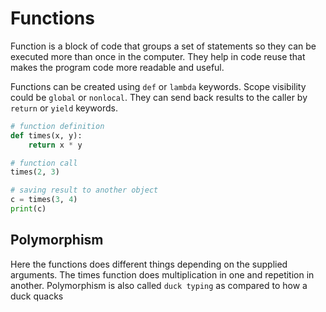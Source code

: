 # Functions

Function is a block of code that groups a set of statements so they can be executed more than once in the computer. They help in code reuse that makes the program code more readable and useful.

Functions can be created using `def` or `lambda` keywords. Scope visibility could be `global` or `nonlocal`. They can send back results to the caller by `return` or `yield` keywords.

```py
# function definition
def times(x, y):
    return x * y 

# function call
times(2, 3)
```

```py
# saving result to another object
c = times(3, 4)
print(c)
```

## Polymorphism
Here the functions does different things depending on the supplied arguments. The times function does multiplication in one and repetition in another. Polymorphism is also called `duck typing` as compared to how a duck quacks